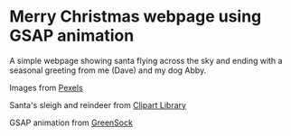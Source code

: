 # Merry Christmas webpage using GSAP animation

A simple webpage showing santa flying across the sky and ending with a seasonal greeting from me (Dave) and my dog Abby.

Images from [Pexels](https://www.pexels.com)

Santa's sleigh and reindeer from [Clipart Library](http://clipart-library.com/free/santa-sleigh-silhouette-png.html)

GSAP animation from [GreenSock](https://greensock.com/scrolltrigger/)
